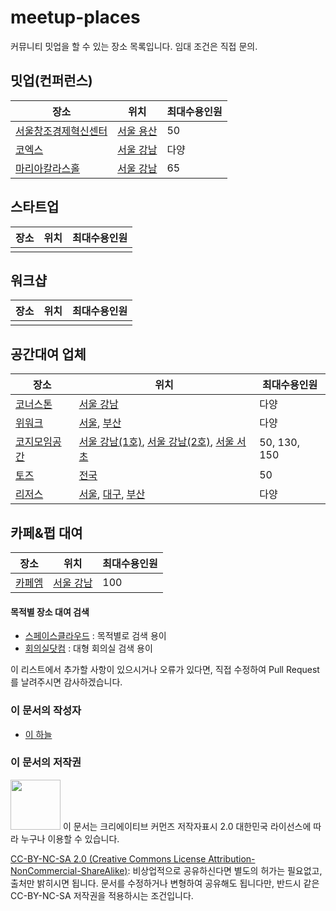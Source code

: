 # meetup-places
커뮤니티 밋업을 할 수 있는 장소 목록입니다. 임대 조건은 직접 문의.

## 밋업(컨퍼런스)

| 장소                                                         | 위치                                               | 최대수용인원 |
| ------------------------------------------------------------ | -------------------------------------------------- | ------------ |
| [서울창조경제혁신센터](https://ccei.creativekorea.or.kr/seoul/service/reserve_step1.do) | [서울 용산](https://goo.gl/maps/2fCoT3ajEWmkevFF9) | 50           |
| [코엑스](http://lmsweb.coex.co.kr/main/main.mvc)             | [서울 강남](https://goo.gl/maps/QMvHkDosPJyViSe97) | 다양         |
| [마리아칼라스홀](https://mariacallashall.modoo.at/)          | [서울 강남](https://goo.gl/maps/t1RDFK6eejWks2XS9) | 65           |

## 스타트업

| 장소 | 위치 | 최대수용인원 |
| ---- | ---- | ------------ |
|      |      |              |

## 워크샵

| 장소 | 위치 | 최대수용인원 |
| ---- | ---- | ------------ |
|      |      |              |

## 공간대여 업체

| 장소                                                         | 위치                                                         | 최대수용인원 |
| ------------------------------------------------------------ | ------------------------------------------------------------ | ------------ |
| [코너스톤](http://kornerstonespace.com/%ec%9d%b4%ec%9a%a9%ec%95%88%eb%82%b4/) | [서울 강남](https://goo.gl/maps/JfrWeGEgSMN8m4dZ8)           | 다양         |
| [위워크](https://www.wework.com/ko-KR)                       | [서울](https://www.wework.com/ko-KR/l/seoul), [부산](https://www.wework.com/ko-KR/l/busan) | 다양         |
| [코지모임공간](http://www.cozymoim.com/bbs/write/bbs_reservation) | [서울 강남(1호)](https://goo.gl/maps/yXY1e1hFkYoDaftu8), [서울 강남(2호)](https://goo.gl/maps/FBXAN52F86bHDjeh6), [서울 서초](https://goo.gl/maps/TiZLCp1eneJfWtucA) | 50, 130, 150 |
| [토즈](https://www.toz.co.kr/boothSearch)                    | [전국](https://www.toz.co.kr/branchSearch)                   | 50           |
| [리저스](https://www.regus.co.kr/)                           | [서울](https://www.regus.co.kr/workspace/korea-republic-of/%E1%84%89%E1%85%A5%E1%84%8B%E1%85%AE%E1%86%AF%E1%84%89%E1%85%B5), [대구](https://www.regus.co.kr/workspace/korea-republic-of/%E1%84%83%E1%85%A2%E1%84%80%E1%85%AE%E1%84%80%E1%85%AA%E1%86%BC%E1%84%8B%E1%85%A7%E1%86%A8%E1%84%89%E1%85%B5), [부산](https://www.regus.co.kr/workspace/korea-republic-of/%E1%84%87%E1%85%AE%E1%84%89%E1%85%A1%E1%86%AB%E1%84%80%E1%85%AA%E1%86%BC%E1%84%8B%E1%85%A7%E1%86%A8%E1%84%89%E1%85%B5) | 다양         |

## 카페&펍 대여

| 장소                                        | 위치                                               | 최대수용인원 |
| ------------------------------------------- | -------------------------------------------------- | ------------ |
| [카페엠](https://mariacallashall.modoo.at/) | [서울 강남](https://goo.gl/maps/t1RDFK6eejWks2XS9) | 100          |

#### 목적별 장소 대여 검색

* [스페이스클라우드](https://www.spacecloud.kr/) : 목적별로 검색 용이
* [회의실닷컴](https://회의실.com/?utm_source=google&utm_medium=cpc&utm_campaign=clickchoice&gclid=Cj0KCQjwv8nqBRDGARIsAHfR9wCuL9V-MYGVYMHyyjRfkqH7NLSnEdTmqV7zf6rzxVIczgc7zR2DGnMaAo9wEALw_wcB) : 대형 회의실 검색 용이



이 리스트에서 추가할 사항이 있으시거나
오류가 있다면,  직접 수정하여 Pull Request를 날려주시면 감사하겠습니다.

### 이 문서의 작성자

- [이 하늘](mailto:lee.haneul@gmail.com)

### 이 문서의 저작권 

<img src="https://mirrors.creativecommons.org/presskit/buttons/88x31/png/by-nc-sa.png" width="80px"></img> 
이 문서는 크리에이티브 커먼즈 저작자표시 2.0 대한민국 라이선스에 따라 
누구나 이용할 수 있습니다.

[CC-BY-NC-SA 2.0 (Creative Commons License Attribution-NonCommercial-ShareAlike)](https://creativecommons.org/licenses/by-nc-sa/2.0/): 
비상업적으로 공유하신다면 별도의 허가는 필요없고, 출처만 밝히시면 됩니다.
문서를 수정하거나 변형하여 공유해도 됩니다만, 반드시 같은 CC-BY-NC-SA
저작권을 적용하시는 조건입니다.